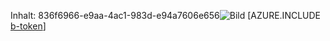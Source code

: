 Inhalt: 836f6966-e9aa-4ac1-983d-e94a7606e656![Bild](df80c9c1-b238-4cee-bec0-e1c8df2ff86d.png)
[AZURE.INCLUDE [b-token](0338a33a-3952-4b82-af0e-b03fa2df7f76.md)]
